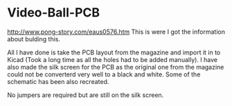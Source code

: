 # Video-Ball-PCB

http://www.pong-story.com/eaus0576.htm This is were I got the information about bulding this.

All I have done is take the PCB layout from the magazine and import it in to Kicad (Took a long time as all the holes had to be added manually).
I have also made the silk screen for the PCB as the original one from the magazine could not be converterd very well to a black and white.
Some of the schematic has been also recreated.

No jumpers are required but are still on the silk screen.
